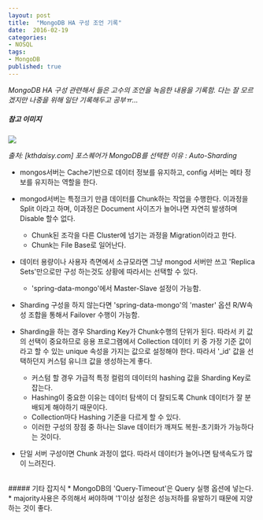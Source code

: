 ```yaml
---
layout: post
title:  "MongoDB HA 구성 조언 기록"
date:  2016-02-19
categories:
- NOSQL
tags:
- MongoDB
published: true
---
```

*MongoDB HA 구성 관련해서 들은 고수의 조언을 녹음한 내용을 기록함. 다는 잘 모르겠지만 나중을 위해 일단 기록해두고 공부ㅠ...*

##### 참고 이미지
<img src="http://www.kthdaisy.com/wp/wp-content/uploads/2014/11/Figure4_ShardReplica-665x395.png" />

*출처: [kthdaisy.com] 포스퀘어가 MongoDB를 선택한 이유 : Auto-Sharding*

* mongos서버는 Cache기반으로 데이터 정보를 유지하고, config 서버는 메타 정보를 유지하는 역할을 한다.

* mongod서버는 특정크기 만큼 데이터를 Chunk하는 작업을 수행한다. 이과정을 Split 이라고 하며, 이과정은 Document 사이즈가 늘어나면 자연히 발생하며 Disable 할수 없다.
   - Chunk된 조각을 다른 Cluster에 넘기는 과정을 Migration이라고 한다.
   - Chunk는 File Base로 일어난다.

* 데이터 용량이나 사용자 측면에서 소규모라면 그냥 mongod 서버만 쓰고 'Replica Sets'만으로만 구성 하는것도 상황에 따라서는 선택할 수 있다.
   - 'spring-data-mongo'에서 Master-Slave 설정이 가능함.

* Sharding 구성을 하지 않는다면 'spring-data-mongo'의 'master' 옵션 R/W속성 조합을 통해서 Failover 수행이 가능함.

* Sharding을 하는 경우 Sharding Key가 Chunk수행의 단위가 된다. 따라서 키 값의 선택이 중요하므로 응용 프로그램에서 Collection 데이터 키 중 가정 기준 값이라고 할 수 있는 unique 속성을 가지는 값으로 설정해야 한다. 따라서 '_id' 값을 선택하던지 커스텀 유니크 값을 생성하는게 좋다.
   - 커스텀 할 경우 가급적 특정 컬럼의 데이터의 hashing 값을 Sharding Key로 잡는다.
   - Hashing이 중요한 이유는 데이터 탐색이 더 잘되도록 Chunk 데이터가 잘 분배되게 해야하기 때문이다.
   - Collection마다 Hashing 기준을 다르게 할 수 있다.
   - 이러한 구성의 장점 중 하나는 Slave 데이터가 깨져도 복원-초기화가 가능하다는 것이다.

* 단일 서버 구성이면 Chunk 과정이 없다. 따라서 데이터가 늘어나면 탐색속도가 많이 느려진다.

<br>
##### 기타 잡지식
* MongoDB의 'Query-Timeout'은 Query 실행 옵션에 넣는다.
* majority사용은 주의해서 써야하며 '1'이상 설정은 성능저하를 유발하기 때문에 지양하는 것이 좋다.
